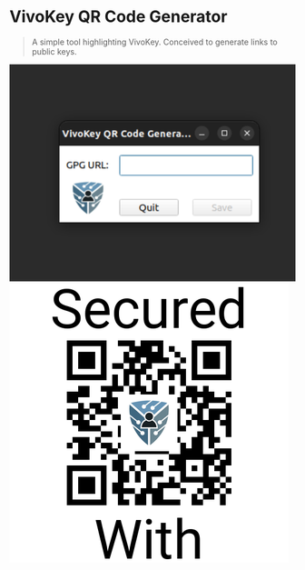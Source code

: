 # VivoKey QR Code Generator

> A simple tool highlighting VivoKey. Conceived to generate links to public keys.

<img src="screenshot.png">

<img src="gpg_vk.png">
